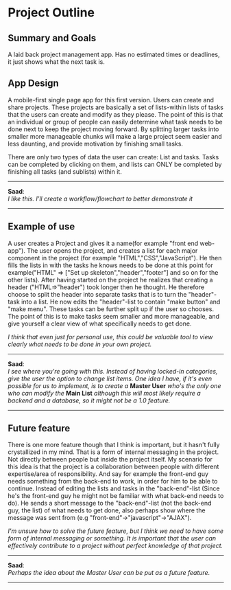 # Project Outline


## Summary and Goals
A laid back project management app. Has no estimated times or deadlines, it just shows what the next task is.

## App Design
A mobile-first single page app for this first version. Users can create and share projects. These projects are basically a set of lists-within lists of tasks that the users can create and modify as they please. The point of this is that an individual or group of people can easily determine what task needs to be done next to keep the project moving forward. By splitting larger tasks into smaller more manageable chunks will make a large project seem easier and less daunting, and provide motivation by finishing small tasks.

There are only two types of data the user can create: List and tasks.
Tasks can be completed by clicking on them, and lists can ONLY be completed by finishing all tasks (and sublists) within it.

---

**Saad**:  
*I like this. I'll create a workflow/flowchart to better demonstrate it*

---


## Example of use
A user creates a Project and gives it a name(for example "front end web-app"). The user opens the project, and creates a list for each major component in the project (for example "HTML","CSS","JavaScript"). He then fills the lists in with the tasks he knows needs to be done at this point for example("HTML" => ["Set up skeleton","header","footer"] and so on for the other lists). After having started on the project he realizes that creating a header ("HTML=>"header") took longer then he thought. He therefore choose to split the header into separate tasks that is to turn the "header"-task into a list. He now edits the "header"-list to contain "make button" and "make menu". These tasks can be further split up if the user so chooses. The point of this is to make tasks seem smaller and more manageable, and give yourself a clear view of what specifically needs to get done.

*I think that even just for personal use, this could be valuable tool to view clearly what needs to be done in your own project.*

--- 

**Saad**:  
*I see where you're going with this. Instead of having locked-in categories, give the user the option to change list items. One idea I have, if it's even possible for us to implement, is to create a* **Master User** *who's the only one who can modify the* **Main List** *although this will most likely require a backend and a database, so it might not be a 1.0 feature.*

---

## Future feature
There is one more feature though that I think is important, but it hasn't fully crystallized in my mind. That is a form of internal messaging in the project. Not directly between people but inside the project itself. My scenario for this idea is that the project is a collaboration between people with different expertise/area of responsibility. And say for example the front-end guy needs something from the back-end to work, in order for him to be able to continue. Instead of editing the lists and tasks in the "back-end"-list (Since he's the front-end guy he might not be familiar with what back-end needs to do). He sends a short message to the "back-end"-list (not the back-end guy, the list) of what needs to get done, also perhaps show where the message was sent from (e.g "front-end"->"javascript"->"AJAX").

*I'm unsure how to solve the future feature, but I think we need to have some form of internal messaging or something. It is important that the user can effectively contribute to a project without perfect knowledge of that project.*

---

**Saad**:  
*Perhaps the idea about the Master User can be put as a future feature.*

---
